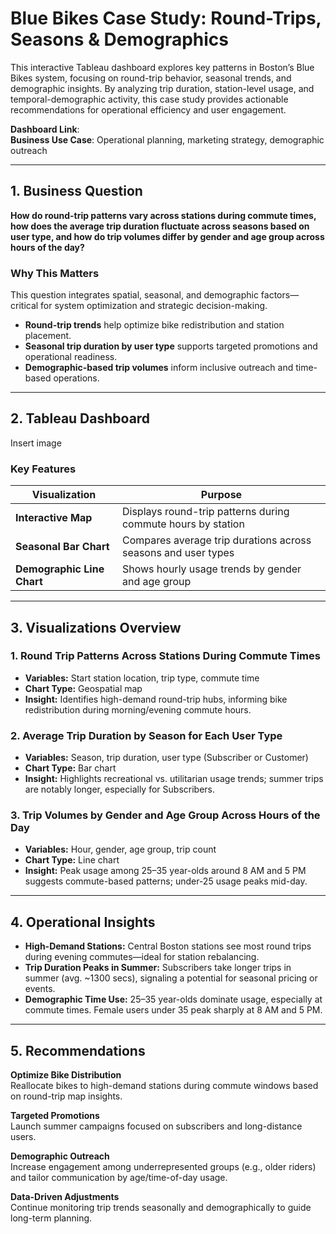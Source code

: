 # Blue Bikes Case Study: Round-Trips, Seasons & Demographics

This interactive Tableau dashboard explores key patterns in Boston’s Blue Bikes system, focusing on round-trip behavior, seasonal trends, and demographic insights. By analyzing trip duration, station-level usage, and temporal-demographic activity, this case study provides actionable recommendations for operational efficiency and user engagement.

 **Dashboard Link**:  
 **Business Use Case**: Operational planning, marketing strategy, demographic outreach

---

## 1. Business Question

**How do round-trip patterns vary across stations during commute times, how does the average trip duration fluctuate across seasons based on user type, and how do trip volumes differ by gender and age group across hours of the day?**

###  Why This Matters  
This question integrates spatial, seasonal, and demographic factors—critical for system optimization and strategic decision-making.  
- **Round-trip trends** help optimize bike redistribution and station placement.  
- **Seasonal trip duration by user type** supports targeted promotions and operational readiness.  
- **Demographic-based trip volumes** inform inclusive outreach and time-based operations.

---

## 2.  Tableau Dashboard

Insert image

### Key Features

| Visualization              |                             Purpose                           |
|----------------------------|---------------------------------------------------------------|
| **Interactive Map**        | Displays round-trip patterns during commute hours by station  |
| **Seasonal Bar Chart**     | Compares average trip durations across seasons and user types |
| **Demographic Line Chart** | Shows hourly usage trends by gender and age group             |

---

## 3.  Visualizations Overview

### 1. **Round Trip Patterns Across Stations During Commute Times**
- **Variables:** Start station location, trip type, commute time  
- **Chart Type:** Geospatial map  
- **Insight:** Identifies high-demand round-trip hubs, informing bike redistribution during morning/evening commute hours.

### 2. **Average Trip Duration by Season for Each User Type**
- **Variables:** Season, trip duration, user type (Subscriber or Customer)  
- **Chart Type:** Bar chart  
- **Insight:** Highlights recreational vs. utilitarian usage trends; summer trips are notably longer, especially for Subscribers.

### 3. **Trip Volumes by Gender and Age Group Across Hours of the Day**
- **Variables:** Hour, gender, age group, trip count  
- **Chart Type:** Line chart  
- **Insight:** Peak usage among 25–35 year-olds around 8 AM and 5 PM suggests commute-based patterns; under-25 usage peaks mid-day.

---

## 4.  Operational Insights

- **High-Demand Stations:** Central Boston stations see most round trips during evening commutes—ideal for station rebalancing.
- **Trip Duration Peaks in Summer:** Subscribers take longer trips in summer (avg. ~1300 secs), signaling a potential for seasonal pricing or events.
- **Demographic Time Use:** 25–35 year-olds dominate usage, especially at commute times. Female users under 35 peak sharply at 8 AM and 5 PM.

---

## 5.  Recommendations

 **Optimize Bike Distribution**  
Reallocate bikes to high-demand stations during commute windows based on round-trip map insights.

 **Targeted Promotions**  
Launch summer campaigns focused on subscribers and long-distance users.

 **Demographic Outreach**  
Increase engagement among underrepresented groups (e.g., older riders) and tailor communication by age/time-of-day usage.

 **Data-Driven Adjustments**  
Continue monitoring trip trends seasonally and demographically to guide long-term planning.
